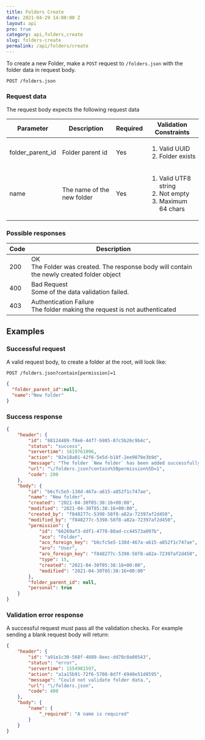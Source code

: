 ```yaml
---
title: Folders Create
date: 2021-04-29 14:00:00 Z
layout: api
pro: true
category: api,folders,create
slug: folders-create
permalink: /api/folders/create
---
```


To create a new Folder, make a `POST` request to `/folders.json` with the folder data in 
request body.

```
POST /folders.json
```

### Request data
The request body expects the following request data

<table class="table-parameters">
<thead>
    <tr>
        <th>Parameter</th>
        <th>Description</th>
        <th>Required</th>
        <th>Validation Constraints</th>
    </tr>
</thead>
<tbody>
    <tr>
        <td>folder_parent_id</td>
        <td>Folder parent id</td>
        <td>Yes</td>
        <td><ol>
            <li>Valid UUID</li>
            <li>Folder exists</li>
        </ol></td>
    </tr>
    <tr>
        <td>name</td>
        <td>The name of the new folder</td>
        <td>Yes</td>
        <td><ol>
            <li>Valid UTF8 string</li>
            <li>Not empty</li>
            <li>Maximum 64 chars</li>
        </ol></td>
    </tr>
</tbody>
</table>

### Possible responses

<table class="table-parameters">
<thead>
  <tr>
   <th>Code</th>
   <th>Description</th>
  </tr>
</thead>
<tbody>
  <tr>
   <td>200</td>
   <td>OK<br/>The Folder was created. The response body will contain the newly created folder object</td>
  </tr>
  <tr>
   <td>400</td>
   <td>Bad Request<br/>Some of the data validation failed.</td>
  </tr>
  <tr>
   <td>403</td>
   <td>Authentication Failure<br/>The folder making the request is not authenticated</td>
  </tr>
</tbody>
</table>

## Examples
### Successful request

A valid request body, to create a folder at the root, will look like:

```
POST /folders.json?contain[permission]=1
```
```json
{
  "folder_parent_id":null,
  "name":"New folder"
}
```

### Success  response
```json
{
    "header": {
        "id": "88124489-f8e6-44f7-b985-87c5b26c9b4c",
        "status": "success",
        "servertime": 1619761096,
        "action": "02e18a01-42f6-5e5d-b18f-2ee9070e3b9d",
        "message": "The folder `New folder` has been added successfully.",
        "url": "\/folders.json?contain%5Bpermission%5D=1",
        "code": 200
    },
    "body": {
        "id": "b6cfc5e5-138d-467a-a615-a852f1c747ae",
        "name": "New folder",
        "created": "2021-04-30T05:38:16+00:00",
        "modified": "2021-04-30T05:38:16+00:00",
        "created_by": "f848277c-5398-58f8-a82a-72397af2d450",
        "modified_by": "f848277c-5398-58f8-a82a-72397af2d450",
        "permission": {
            "id": "66269af3-ddf1-4778-88ad-cc44573a097b",
            "aco": "Folder",
            "aco_foreign_key": "b6cfc5e5-138d-467a-a615-a852f1c747ae",
            "aro": "User",
            "aro_foreign_key": "f848277c-5398-58f8-a82a-72397af2d450",
            "type": 15,
            "created": "2021-04-30T05:38:16+00:00",
            "modified": "2021-04-30T05:38:16+00:00"
        },
        "folder_parent_id": null,
        "personal": true
    }
}
```

### Validation error response

A successful request must pass all the validation checks. 
For example sending a blank request body will return:

```json
{
    "header": {
        "id": "a91e1c30-568f-4889-8eec-dd78c0a00543",
        "status": "error",
        "servertime": 1554981597,
        "action": "a1a15b91-72f6-5708-8d7f-6940e51d8595",
        "message": "Could not validate folder data.",
        "url": "\/folders.json",
        "code": 400
    },
    "body": {
        "name": {
            "_required": "A name is required"
        }
    }
}
```
